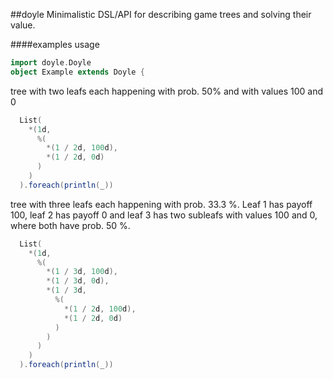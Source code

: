 ##doyle
Minimalistic DSL/API for describing game trees and solving their value.

####examples
usage 
```scala
import doyle.Doyle
object Example extends Doyle {
```
tree with two leafs each happening with prob. 50% and with values 100 and 0
```scala
  List(
    *(1d,
      %(
        *(1 / 2d, 100d),
        *(1 / 2d, 0d)
      )
    )
  ).foreach(println(_))
```
tree with three leafs each happening with prob. 33.3 %. Leaf 1 has payoff 100, leaf 2 has payoff 0 and leaf 3 has two subleafs with values 100 and 0, where both have prob. 50 %.
```scala
  List(
    *(1d,
      %(
        *(1 / 3d, 100d),
        *(1 / 3d, 0d),
        *(1 / 3d,
          %(
            *(1 / 2d, 100d),
            *(1 / 2d, 0d)
          )
        )
      )
    )
  ).foreach(println(_))
```


